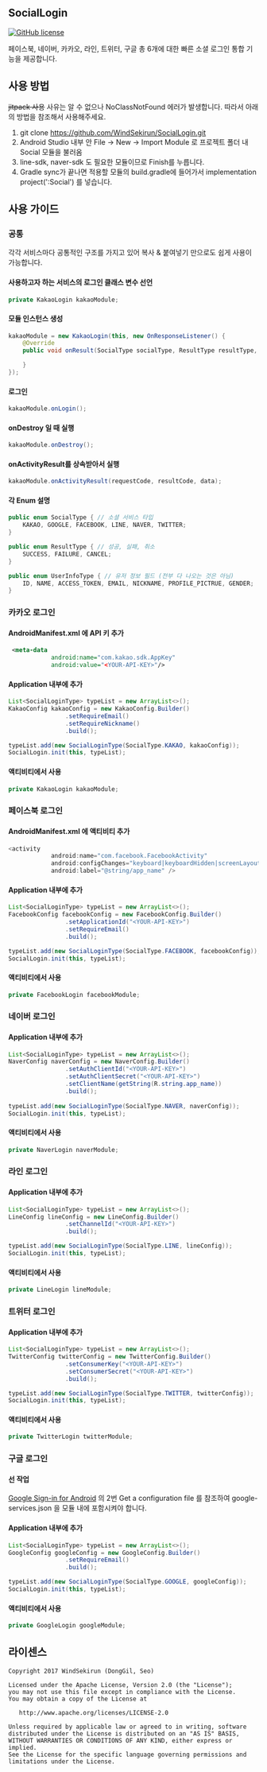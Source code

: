 ## SocialLogin
[![GitHub license](https://img.shields.io/badge/license-Apache%20License%202.0-blue.svg?style=flat)](http://www.apache.org/licenses/LICENSE-2.0)

페이스북, 네이버, 카카오, 라인, 트위터, 구글 총 6개에 대한 빠른 소셜 로그인 통합 기능을 제공합니다.

## 사용 방법

~~jitpack 사용~~
사유는 알 수 없으나 NoClassNotFound 에러가 발생합니다. 따라서 아래의 방법을 참조해서 사용해주세요.

1. git clone https://github.com/WindSekirun/SocialLogin.git
2. Android Studio 내부 안 File -> New -> Import Module 로 프로젝트 폴더 내 Social 모듈을 불러옴
3. line-sdk, naver-sdk 도 필요한 모듈이므로 Finish를 누릅니다.
4. Gradle sync가 끝나면 적용할 모듈의 build.gradle에 들어가서 implementation project(':Social') 를 넣습니다.

## 사용 가이드

### 공통
각각 서비스마다 공통적인 구조를 가지고 있어 복사 & 붙여넣기 만으로도 쉽게 사용이 가능합니다.

#### 사용하고자 하는 서비스의 로그인 클래스 변수 선언
```Java
private KakaoLogin kakaoModule;
```

#### 모듈 인스턴스 생성
```Java
kakaoModule = new KakaoLogin(this, new OnResponseListener() {
    @Override
    public void onResult(SocialType socialType, ResultType resultType, Map<UserInfoType, String> map) {

    }
});
```

#### 로그인
```Java
kakaoModule.onLogin();
```

#### onDestroy 일 때 실행
```Java
kakaoModule.onDestroy();
```

#### onActivityResult를 상속받아서 실행
```Java
kakaoModule.onActivityResult(requestCode, resultCode, data);
```

#### 각 Enum 설명
```Java
public enum SocialType { // 소셜 서비스 타입
    KAKAO, GOOGLE, FACEBOOK, LINE, NAVER, TWITTER;
}

public enum ResultType { // 성공, 실패, 취소
    SUCCESS, FAILURE, CANCEL;
}

public enum UserInfoType { // 유저 정보 필드 (전부 다 나오는 것은 아님)
    ID, NAME, ACCESS_TOKEN, EMAIL, NICKNAME, PROFILE_PICTRUE, GENDER;
}
```

### 카카오 로그인

#### AndroidManifest.xml 에 API 키 추가
```XML
 <meta-data
            android:name="com.kakao.sdk.AppKey"
            android:value="<YOUR-API-KEY>"/>
```

#### Application 내부에 추가

```Java
List<SocialLoginType> typeList = new ArrayList<>();
KakaoConfig kakaoConfig = new KakaoConfig.Builder()
                .setRequireEmail()
                .setRequireNickname()
                .build();

typeList.add(new SocialLoginType(SocialType.KAKAO, kakaoConfig));
SocialLogin.init(this, typeList);
```

#### 액티비티에서 사용
```Java
private KakaoLogin kakaoModule;
```


### 페이스북 로그인

#### AndroidManifest.xml 에 액티비티 추가
```Java
<activity
            android:name="com.facebook.FacebookActivity"
            android:configChanges="keyboard|keyboardHidden|screenLayout|screenSize|orientation"
            android:label="@string/app_name" />
```

#### Application 내부에 추가
```Java
List<SocialLoginType> typeList = new ArrayList<>();
FacebookConfig facebookConfig = new FacebookConfig.Builder()
                .setApplicationId("<YOUR-API-KEY>")
                .setRequireEmail()
                .build();

typeList.add(new SocialLoginType(SocialType.FACEBOOK, facebookConfig));
SocialLogin.init(this, typeList);
```

#### 액티비티에서 사용
```Java
private FacebookLogin facebookModule;
```

### 네이버 로그인

#### Application 내부에 추가
```Java
List<SocialLoginType> typeList = new ArrayList<>();
NaverConfig naverConfig = new NaverConfig.Builder()
                .setAuthClientId("<YOUR-API-KEY>")
                .setAuthClientSecret("<YOUR-API-KEY>")
                .setClientName(getString(R.string.app_name))
                .build();
                
typeList.add(new SocialLoginType(SocialType.NAVER, naverConfig));
SocialLogin.init(this, typeList);
```

#### 액티비티에서 사용
```Java
private NaverLogin naverModule;
```

### 라인 로그인
#### Application 내부에 추가
```Java
List<SocialLoginType> typeList = new ArrayList<>();
LineConfig lineConfig = new LineConfig.Builder()
                .setChannelId("<YOUR-API-KEY>")
                .build();

typeList.add(new SocialLoginType(SocialType.LINE, lineConfig));
SocialLogin.init(this, typeList);
```

#### 액티비티에서 사용
```Java
private LineLogin lineModule;
```

### 트위터 로그인
#### Application 내부에 추가
```Java
List<SocialLoginType> typeList = new ArrayList<>();
TwitterConfig twitterConfig = new TwitterConfig.Builder()
                .setConsumerKey("<YOUR-API-KEY>")
                .setConsumerSecret("<YOUR-API-KEY>")
                .build();

typeList.add(new SocialLoginType(SocialType.TWITTER, twitterConfig));
SocialLogin.init(this, typeList);
```

#### 액티비티에서 사용
```Java
private TwitterLogin twitterModule;
```

### 구글 로그인
#### 선 작업
[Google Sign-in for Android](https://developers.google.com/identity/sign-in/android/start) 의 2번 Get a configuration file 를 참조하여 google-services.json 을 모듈 내에 포함시켜야 합니다.

#### Application 내부에 추가
```Java
List<SocialLoginType> typeList = new ArrayList<>();
GoogleConfig googleConfig = new GoogleConfig.Builder()
                .setRequireEmail()
                .build();

typeList.add(new SocialLoginType(SocialType.GOOGLE, googleConfig));
SocialLogin.init(this, typeList);
```

#### 액티비티에서 사용
```Java
private GoogleLogin googleModule;
```

## 라이센스
```
Copyright 2017 WindSekirun (DongGil, Seo)

Licensed under the Apache License, Version 2.0 (the "License");
you may not use this file except in compliance with the License.
You may obtain a copy of the License at

   http://www.apache.org/licenses/LICENSE-2.0

Unless required by applicable law or agreed to in writing, software
distributed under the License is distributed on an "AS IS" BASIS,
WITHOUT WARRANTIES OR CONDITIONS OF ANY KIND, either express or implied.
See the License for the specific language governing permissions and
limitations under the License.
```

